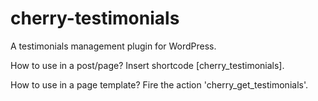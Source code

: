 cherry-testimonials
===================

A testimonials management plugin for WordPress.

How to use in a post/page?
Insert shortcode [cherry_testimonials].

How to use in a page template?
Fire the action 'cherry_get_testimonials'.